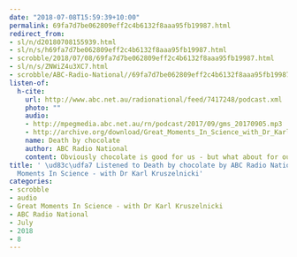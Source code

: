 ```yaml
---
date: "2018-07-08T15:59:39+10:00"
permalink: 69fa7d7be062809eff2c4b6132f8aaa95fb19987.html
redirect_from:
- sl/n/d20180708155939.html
- sl/n/s/h69fa7d7be062809eff2c4b6132f8aaa95fb19987.html
- scrobble/2018/07/08/69fa7d7be062809eff2c4b6132f8aaa95fb19987.html
- sl/n/s/ZNWiZ4u3XC7.html
- scrobble/ABC-Radio-National//69fa7d7be062809eff2c4b6132f8aaa95fb19987.html
listen-of:
  h-cite:
    url: http://www.abc.net.au/radionational/feed/7417248/podcast.xml
    photo: ""
    audio:
    - http://mpegmedia.abc.net.au/rn/podcast/2017/09/gms_20170905.mp3
    - http://archive.org/download/Great_Moments_In_Science_with_Dr_Karl_Kruszelnicki-Podcast-by-ABC_Radio_National/Death_by_chocolate.mp3
    name: Death by chocolate
    author: ABC Radio National
    content: Obviously chocolate is good for us - but what about for our pets?
title: ' \ud83c\udfa7 Listened to Death by chocolate by ABC Radio National From Great
  Moments In Science - with Dr Karl Kruszelnicki'
categories:
- scrobble
- audio
- Great Moments In Science - with Dr Karl Kruszelnicki
- ABC Radio National
- July
- 2018
- 8
---
```

